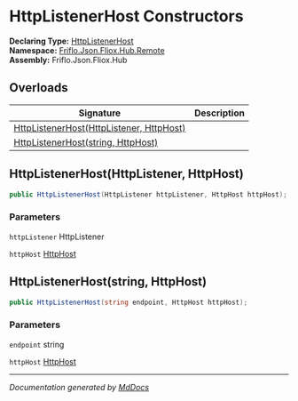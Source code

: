 ﻿<!--  
  <auto-generated>   
    The contents of this file were generated by a tool.  
    Changes to this file may be list if the file is regenerated  
  </auto-generated>   
-->

# HttpListenerHost Constructors

**Declaring Type:** [HttpListenerHost](../index.md)  
**Namespace:** [Friflo.Json.Fliox.Hub.Remote](../../index.md)  
**Assembly:** Friflo.Json.Fliox.Hub

## Overloads

| Signature                                                                          | Description |
| ---------------------------------------------------------------------------------- | ----------- |
| [HttpListenerHost(HttpListener, HttpHost)](#httplistenerhosthttplistener-httphost) |             |
| [HttpListenerHost(string, HttpHost)](#httplistenerhoststring-httphost)             |             |

## HttpListenerHost(HttpListener, HttpHost)

```csharp
public HttpListenerHost(HttpListener httpListener, HttpHost httpHost);
```

### Parameters

`httpListener`  HttpListener

`httpHost`  [HttpHost](../../HttpHost/index.md)

## HttpListenerHost(string, HttpHost)

```csharp
public HttpListenerHost(string endpoint, HttpHost httpHost);
```

### Parameters

`endpoint`  string

`httpHost`  [HttpHost](../../HttpHost/index.md)

___

*Documentation generated by [MdDocs](https://github.com/ap0llo/mddocs)*

